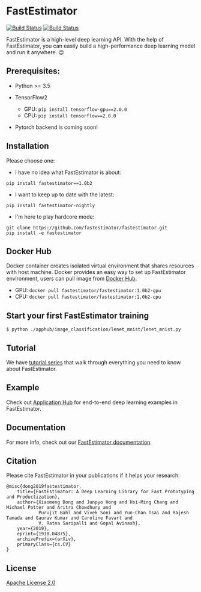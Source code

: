 # FastEstimator

[![Build Status](http://54.187.56.209:8080/buildStatus/icon?subject=PR-build&job=fe_git%2Ffastestimator%2Fmaster)](http://54.187.56.209:8080/job/fe_git/job/fastestimator/job/master/)
[![Build Status](http://54.187.56.209:8080/buildStatus/icon?subject=nightly-build&job=nightly)](http://54.187.56.209:8080/job/nightly/)

FastEstimator is a high-level deep learning API. With the help of FastEstimator, you can easily build a high-performance deep learning model and run it anywhere. :wink:


## Prerequisites:
* Python >= 3.5
* TensorFlow2

    * GPU:  `pip install tensorflow-gpu==2.0.0`
    * CPU:  `pip install tensorflow==2.0.0`

* Pytorch backend is coming soon!

## Installation
Please choose one:
* I have no idea what FastEstimator is about:
```
pip install fastestimator==1.0b2
```
* I want to keep up to date with the latest:
```
pip install fastestimator-nightly
```
* I'm here to play hardcore mode:

```
git clone https://github.com/fastestimator/fastestimator.git
pip install -e fastestimator
```


## Docker Hub
Docker container creates isolated virtual environment that shares resources with host machine. Docker provides an easy way to set up FastEstimator environment, users can pull image from [Docker Hub](https://hub.docker.com/r/fastestimator/fastestimator/tags).

* GPU: `docker pull fastestimator/fastestimator:1.0b2-gpu`
* CPU: `docker pull fastestimator/fastestimator:1.0b2-cpu`

## Start your first FastEstimator training

```
$ python ./apphub/image_classification/lenet_mnist/lenet_mnist.py
```

## Tutorial

We have [tutorial series](https://github.com/fastestimator/fastestimator/tree/master/tutorial) that walk through everything you need to know about FastEstimator.

## Example

Check out [Application Hub](https://github.com/fastestimator/fastestimator/tree/master/apphub) for end-to-end deep learning examples in FastEstimator.

## Documentation
For more info, check out our [FastEstimator documentation](https://fastestimator.org).

## Citation
Please cite FastEstimator in your publications if it helps your research:
```
@misc{dong2019fastestimator,
    title={FastEstimator: A Deep Learning Library for Fast Prototyping and Productization},
    author={Xiaomeng Dong and Junpyo Hong and Hsi-Ming Chang and Michael Potter and Aritra Chowdhury and
            Purujit Bahl and Vivek Soni and Yun-Chan Tsai and Rajesh Tamada and Gaurav Kumar and Caroline Favart and
            V. Ratna Saripalli and Gopal Avinash},
    year={2019},
    eprint={1910.04875},
    archivePrefix={arXiv},
    primaryClass={cs.CV}
}
```

## License
[Apache License 2.0](https://github.com/fastestimator/fastestimator/blob/master/LICENSE)

